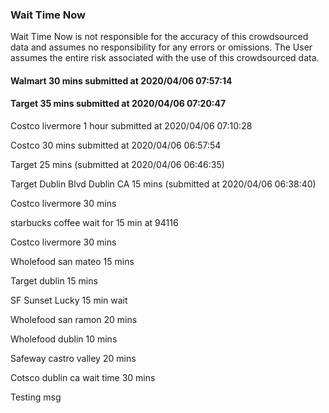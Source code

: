 
### Wait Time Now
Wait Time Now is not responsible for the accuracy of this crowdsourced data and assumes no responsibility for any errors or omissions. The User assumes the entire risk associated with the use of this crowdsourced data.   



#### Walmart 30 mins submitted at 2020/04/06 07:57:14




#### Target 35 mins submitted at 2020/04/06 07:20:47




Costco livermore 1 hour submitted at 2020/04/06 07:10:28




Costco 30 mins submitted at 2020/04/06 06:57:54




Target 25 mins (submitted at 2020/04/06 06:46:35)




Target Dublin Blvd Dublin CA 15 mins (submitted at 2020/04/06 06:38:40)




Costco livermore 30 mins




starbucks coffee wait for 15 min at 94116




Costco livermore 30 mins




Wholefood san mateo 15 mins




Target dublin 15 mins




SF Sunset Lucky 15 min wait




Wholefood san ramon 20 mins




Wholefood dublin 10 mins




Safeway castro valley 20 mins




Cotsco dublin ca wait time 30 mins




Testing msg

